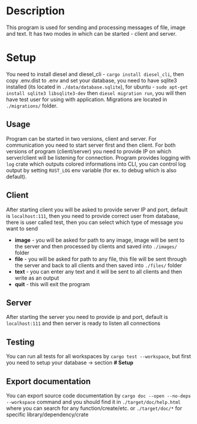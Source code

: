 # Description
This program is used for sending and processing messages of file, image and text. 
It has two modes in which can be started - client and server.

# Setup
You need to install diesel and diesel_cli - `cargo install diesel_cli`, 
then copy .env.dist to .env and set your database, 
you need to have sqlite3 installed (its located in `./data/database.sqlite`), for ubuntu - `sudo apt-get install sqlite3 libsqlite3-dev`
then `diesel migration run`, you will then have test user for using with application.
Migrations are located in `./migrations/` folder.

## Usage

Program can be started in two versions, client and server.
For communication you need to start server first and then client.
For both versions of program (client/server) you need to provide IP on which server/client will be listening for connection.
Program provides logging with `log` crate which outputs colored informations into CLI,
you can control log output by setting `RUST_LOG` env variable (for ex. to debug which is also default).

## Client
After starting client you will be asked to provide server IP and port, default is `localhost:111`,
then you need to provide correct user from database, there is user called test,
then you can select which type of message you want to send
* **image** - you will be asked for path to any image, image will be sent to the server and then processed by clients and saved into `./images/` folder
* **file** - you will be asked for path to any file, this file will be sent through the server and back to all clients and then saved into `./files/` folder
* **text** - you can enter any text and it will be sent to all clients and then write as an output
* **quit** - this will exit the program

## Server
After starting the server you need to provide ip and port, default is `localhost:111` and then server is ready to listen all connections

## Testing
You can run all tests for all workspaces by `cargo test --workspace`, but first you need to setup your database -> section **# Setup**

## Export documentation
You can export source code documentation by `cargo doc --open --no-deps --workspace` command and you should find it in
`./target/doc/help.html` where you can search for any function/create/etc. or `./target/doc/*` for specific library/dependency/crate